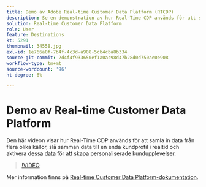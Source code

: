 ```yaml
---
title: Demo av Adobe Real-time Customer Data Platform (RTCDP)
description: Se en demonstration av hur Real-Time CDP används för att samla in data från flera olika källor, slå samman dessa data till en enda kundprofil i realtid och aktivera dessa data för att skapa personaliserade kundupplevelser.
solution: Real-time Customer Data Platform
role: User
feature: Destinations
kt: 5291
thumbnail: 34558.jpg
exl-id: 1e766a0f-7b4f-4c3d-a908-5cb4cba8b334
source-git-commit: 2d4f4f933650ef1a0ac98d47b28d0d750ae0e908
workflow-type: tm+mt
source-wordcount: '96'
ht-degree: 6%

---
```


# Demo av Real-time Customer Data Platform

Den här videon visar hur Real-Time CDP används för att samla in data från flera olika källor, slå samman data till en enda kundprofil i realtid och aktivera dessa data för att skapa personaliserade kundupplevelser.

>[!VIDEO](https://video.tv.adobe.com/v/34558?quality=12&learn=on)


Mer information finns på [Real-time Customer Data Platform-dokumentation](https://experienceleague.adobe.com/docs/experience-platform/rtcdp/overview.html?lang=sv).